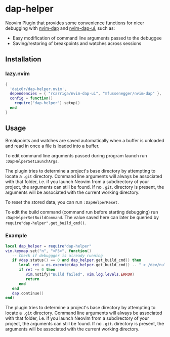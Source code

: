 # dap-helper
Neovim Plugin that provides some convenience functions for nicer debugging with [nvim-dap](https://github.com/mfussenegger/nvim-dap) and [nvim-dap-ui](https://github.com/rcarriga/nvim-dap-ui), such as:

- Easy modification of command line arguments passed to the debuggee
- Saving/restoring of breakpoints and watches across sessions

## Installation
### lazy.nvim
```lua
{
  'daic0r/dap-helper.nvim',
  dependencies = { "rcarriga/nvim-dap-ui", "mfussenegger/nvim-dap" },
  config = function()
    require("dap-helper").setup()
  end
}
```

## Usage

Breakpoints and watches are saved automatically when a buffer is unloaded and read in once a file is loaded into a buffer.

To edit command line arguments passed during program launch run `:DapHelperSetLaunchArgs`.

The plugin tries to determine a project's base directory by attempting to locate a `.git` directory. Command line arguments will always be associated with that folder, i.e. if you launch Neovim from a subdirectory of your project, the arguments can still be found. If no `.git`. directory is present, the arguments will be associated with the current working directory.

To reset the stored data, you can run `:DapHelperReset`.

To edit the build command (command run before starting debugging) run `:DapHelperSetBuildCommand`. The value saved here can later be queried by `require"dap-helper".get_build_cmd()`.
### Example
```lua
local dap_helper = require"dap-helper"
vim.keymap.set("n", "<F5>", function()
   -- Check if debuggger is already running
   if #dap.status() == 0 and dap_helper.get_build_cmd() then
      local ret = os.execute(dap_helper.get_build_cmd() .. " > /dev/null 2>&1")
      if ret ~= 0 then
         vim.notify("Build failed", vim.log.levels.ERROR)
         return
      end
   end
   dap.continue()
end)
```
The plugin tries to determine a project's base directory by attempting to locate a `.git` directory. Command line arguments will always be associated with that folder, i.e. if you launch Neovim from a subdirectory of your project, the arguments can still be found. If no `.git`. directory is present, the arguments will be associated with the current working directory.
